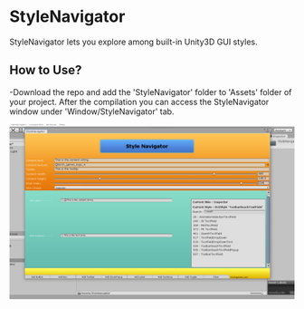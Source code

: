 # StyleNavigator
StyleNavigator lets you explore among built-in Unity3D GUI styles.


## How to Use?

-Download the repo and add the 'StyleNavigator' folder to 'Assets' folder of your project. After the compilation you can access the StyleNavigator window under 'Window/StyleNavigator' tab.

![alt text](https://github.com/birchgames/StyleNavigator/blob/master/Images/4.png)
